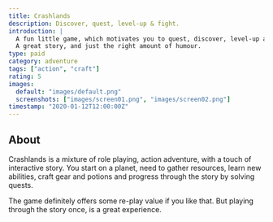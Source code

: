 ```yaml
---
title: Crashlands
description: Discover, quest, level-up & fight.
introduction: |
  A fun little game, which motivates you to quest, discover, level-up and fight for hours and hours.
  A great story, and just the right amount of humour.
type: paid
category: adventure
tags: ["action", "craft"]
rating: 5
images:
  default: "images/default.png"
  screenshots: ["images/screen01.png", "images/screen02.png"]
timestamp: "2020-01-12T12:00:00Z"
---
```


## About

Crashlands is a mixture of role playing, action adventure, with a touch of interactive story. You start on a planet,
need to gather resources, learn new abilities, craft gear and potions and progress through the story by solving quests.

The game definitely offers some re-play value if you like that. But playing through the story once, is a great experience.

